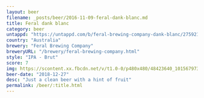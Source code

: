 ```yaml
---
layout: beer
filename: _posts/beer/2016-11-09-feral-dank-blanc.md
title: Feral dank blanc
category: beer
untappd: "https://untappd.com/b/feral-brewing-company-dank-blanc/2759212"
country: "Australia"
brewery: "Feral Brewing Company"
breweryURL: "/brewery/feral-brewing-company.html"
style: "IPA - Brut"
score: 7
img: https://scontent.xx.fbcdn.net/v/t1.0-0/p480x480/48423640_10156797311428745_6939133056737345536_n.jpg?_nc_cat=106&_nc_ht=scontent.xx&oh=2481500526dd6c2376c6a77ae1db353a&oe=5D7A7767
beer-date: "2018-12-27"
desc: "Just a clean beer with a hint of fruit"
permalink: /beer/:title.html
---
```

